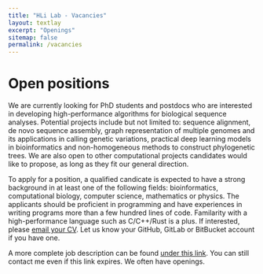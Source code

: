 ```yaml
---
title: "HLi Lab - Vacancies"
layout: textlay
excerpt: "Openings"
sitemap: false
permalink: /vacancies
---
```


# Open positions

We are currently looking for PhD students and postdocs who are interested in
developing high-performance algorithms for biological sequence analyses.
Potential projects include but not limited to: sequence alignment, de novo
sequence assembly, graph representation of multiple genomes and its
applications in calling genetic variations, practical deep learning models in
bioinformatics and non-homogeneous methods to construct phylogenetic trees. We
are also open to other computational projects candidates would like to propose,
as long as they fit our general direction.

To apply for a position, a qualified candicate is expected to have a
strong background in at least one of the following fields: bioinformatics,
computational biology, computer science, mathematics or physics. The applicants
should be proficient in programming and have experiences in writing programs
more than a few hundred lines of code. Familarity with a high-performance
language such as C/C++/Rust is a plus. If interested, please [email your
CV](mailto:hli@ds.dfci.harvard.edu). Let us know your GitHub, GitLab or BitBucket
account if you have one.

A more complete job description can be found [under this link][jobad]. You can
still contact me even if this link expires. We often have openings.

[jobad]: https://careers-dfci.icims.com/jobs/17500/postdoctoral-research-fellow-in-bioinformatics-computational-biology---heng-li-lab/job?mode=view

